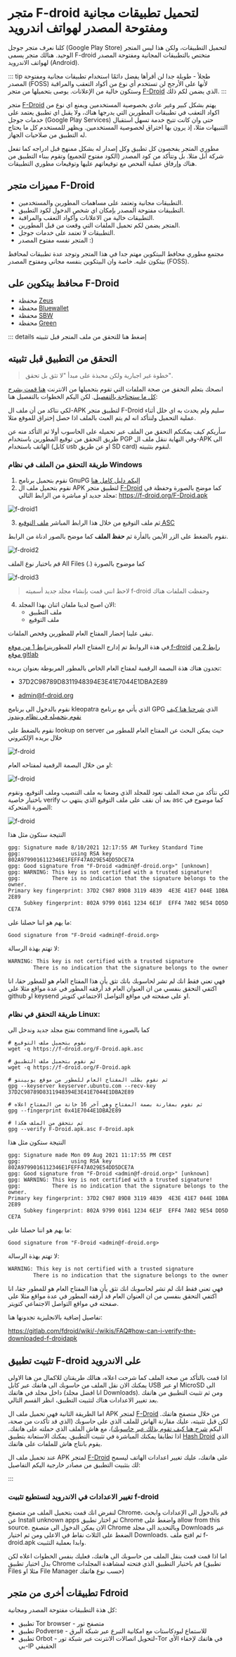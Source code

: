 # متجر F-droid لتحميل تطبيقات مجانية ومفتوحة المصدر لهواتف اندرويد

كلنا نعرف متجر جوجل (Google Play Store) لتحميل التطبيقات، ولكن هذا ليس المتجر الوحيد. هنالك متجر يسمى F-droid متختص بالتطبيقات المجانية ومفتوحة المصدر لهواتف الاندرويد (Android).

::: tip طجلأ - طويلة جدا لن أقرأها
يفضل دائمًا استخدام تطبيقات مجانية ومفتوحة المصدر (FOSS)  لأنها على الأرجح لن تستخدم أي نوع من أكواد التعقب والمراقبة وستكون خالية من الإعلانات. 
يوصى بتحميلها من متجر [F-Droid](https://f-droid.org/) الذي يضمن لكم ذلك.
:::

متجر [F-Droid](https://f-droid.org/) يهتم بشكل كبير وغير عادي بخصوصية المستخدمين ويمنع اي نوع من اكواد التعقب في تطبيقات المطورين التي يدرجها هناك، ولا يقبل اي تطبيق يعتمد على خدمات جوجل (Google Play Services) حتى وان كانت تتيح خدمة تسهل استقبال التنبيهات مثلا، إذ يرون بها اختراق لخصوصية المستخدمين. ويظهر للمستخدم كل ما يحتاج له التطبيق من صلاحيات الجهاز.  

مطوري المتجر يفحصون كل تطبيق وكل إصدار له بشكل ممنهج  قبل ادراجه كما تفعل شركة أبل مثلا. بل وتتأكد من كود المصدر (الكود مفتوح للجميع) وتقوم ببناء التطبيق من هناك وإرفاق عملية الفحص مع توقيعاتهم عليها وتوقيعات مطوري التطبيقات.


## مميزات متجر F-Droid

- التطبيقات مجانية وتعتمد على مساهمات المطورين والمستخدمين.
- التطبيقات مفتوحة المصدر بإمكان اي شخص الدخول لكود التطبيق.
- التطبيقات خالية من الاعلانات وأكواد التعقب والمراقبة.
- المتجر يضمن لكم تحميل الملفات التي وقعت من قبل المطورين.
- التطبيقات لا تعتمد على خدمات جوجل.
- المتجر نفسه مفتوح المصدر :) 

مجتمع مطوري محافط البيتكوين مهتم جدا في هذا المتجر وتوجد عدة تطبيقات لمحافظ بيتكون عليه. خاصة وان البيتكوين  بنفسه مجاني ومفتوح المصدر (FOSS).



## محافظ بيتكوين على F-Droid
- محفظة [Zeus](https://f-droid.org/en/packages/app.zeusln.zeus/)
- محفظة [Bluewallet](https://f-droid.org/en/packages/io.bluewallet.bluewallet)
- محفظة [SBW](https://f-droid.org/en/packages/com.btcontract.wallet/)
- محفظة [Green](https://f-droid.org/en/packages/com.greenaddress.greenbits_android_wallet/)

::: details إضغط هنا للتحقق من ملف المتجر قبل تثبيته 

## التحقق من التطبيق قبل تثبيته 
> خطوة غير اجبارية ولكن محبذة على مبدأ "لا تثق بل تحقق".

انصحك بتعلم التحقق من صحة الملفات التي تقوم بتحميلها من الانترنت [هنا قمت بشرح كل ما ستحتاجة بالتفصيل](../guide/verify-files-with-gpg.md). لكن اليكم الخطوات بالتفصيل هنا: 

لكي نتاكد من أن ملف ال-APK لتطبيق متجر F-Droid سليم ولم يحدث به اي خلل أثناء عملية التحميل ولنتأكد انه لم يتم العبث بالملف اذا حصل إختراق للموقع مثلا. 

سأريكم كيف يمكنكم التحقق من الملف عبر تحميله على الحاسوب أولا ثم التأكد منه عن طريق التحقق من توقيع المطورين باستخدام PGP وفي النهاية ننقل ملف ال-APK الى الهاتف باستخدام (كابل usb او عن طريق SD card) لنقوم بتثبيته.

### طريقة التحقق من الملف في نظام Windows

1. نقوم بتحميل برنامج GnuPG [إليكم دليل كامل هنا](../guide/verify-files-with-gpg.md#تثبيت-gpg-في-windows)
2. نقوم بتحميل ملف ال APK لتطبيق متجر [F-Droid](https://f-droid.org/) كما موضح بالصورة وحفظة في مجلد جديد او مباشرة من الرابط التالي: <https://f-droid.org/F-Droid.apk>

![f-droid1](/images/f-droid/f-droid1.png)

3. ثم ملف التوقيع من خلال هذا الرابط المباشر [ملف التوقيع ASC](https://f-droid.org/F-Droid.apk.asc) 

نقوم بالضغط على الزر الأيمن بالفأرة ثم **حفظ الملف** كما موضح بالصور ادناة من الرابط.

![f-droid2](/images/f-droid/f-droid2.png)

قم باختيار نوع الملف All Files (*.*) كما موضوح بالصورة

![f-droid3](/images/f-droid/f-droid3.png)

> لاحظ انني قمت بإنشاء مجلد جديد أسميته f-droid وحفظت الملفات هناك

4. الان اصبح لدينا ملفان اثنان بهذا المجلد:
	- ملف التطبيق
	- ملف التوقيع
	
تبقى علينا إحضار المفتاح العام للمطورين وفحص الملفات.

في هذة الروابط تم إدارج المفتاح العام للمطورين[رابط 1 من موقع f-droid](https://f-droid.org/docs/Release_Channels_and_Signing_Keys/) [رابط 2 من موقع gitlab](https://gitlab.com/fdroid/wiki/-/wikis/FAQ#how-can-i-verify-the-downloaded-f-droidapk)

تجدون هناك هذة البصمة الرقمية لمفتاح العام الخاص بالمطور المربوطة بعنوان بريده:
 
- 37D2C98789D8311948394E3E41E7044E1DBA2E89

- admin@f-droid.org

نقوم بالدخول الى برنامج kleopatra الذي يأتي مع برنامج GPG الذي [شرحنا هنا كيف نقوم بتحميله في نظام ويندوز](../guide/verify-files-with-gpg.md#تثبيت-gpg-في-windows)

نقوم بالضغط على lookup on server حيث يمكن البحث عن المفتاح العام للمطور من خلال بريده الإلكتروني 

![f-droid](/images/f-droid/f-droid-import-sig-key.gif)

او من خلال البصمة الرقمية لمفتاحه العام:

![f-droid](/images/f-droid/f-droid-import-sig-key2.gif)

لكي نتأكد من صحة الملف نعود للمجلد الذي وضعنا به ملف التنصيب وملف التوقيع، ونقوم باختيار خاصية verify بعد أن نقف على ملف التوقيع الذي ينتهي ب asc كما موضوح في الصورة المتحركة:

![f-droid](/images/f-droid/f-droid-verify.gif)

النتيجة ستكون مثل هذا 

```shell
gpg: Signature made 8/10/2021 12:17:55 AM Turkey Standard Time
gpg:                using RSA key 802A9799016112346E1FEFF47A029E54DD5DCE7A
gpg: Good signature from "F-Droid <admin@f-droid.org>" [unknown]
gpg: WARNING: This key is not certified with a trusted signature!
gpg:          There is no indication that the signature belongs to the owner.
Primary key fingerprint: 37D2 C987 89D8 3119 4839  4E3E 41E7 044E 1DBA 2E89
     Subkey fingerprint: 802A 9799 0161 1234 6E1F  EFF4 7A02 9E54 DD5D CE7A
```

ما يهم هو اننا حصلنا على:

```shell
Good signature from "F-Droid <admin@f-droid.org>
```

لا تهتم بهذة الرسالة:

```bash 
WARNING: This key is not certified with a trusted signature
		There is no indication that the signature belongs to the owner.
```

فهي تعني فقط انك لم تشر لحاسوبك بانك تثق يأن هذا المفتاح العام هو للمطور حقا، انا اكتفي التحقق بنفسي من ان العنوان العام قد أرفقه المطور في عدة مواقع مثلا على github او keysend او على صفحته في مواقع التواصل الاجتماعي كتويتر.

### طريقة التحقق في نظام Linux:

نفتح مجلد جديد وندخل الى command line كما بالصورة


```shell
# نقوم بتحميل ملف التوقيع
wget -q https://f-droid.org/F-Droid.apk.asc

# ثم نقوم بتحميل ملف التطبيق
wget -q https://f-droid.org/F-Droid.apk

# ثم نقوم بطلب المفتاح العام للمطور من موقع يوبينتو
gpg --keyserver keyserver.ubuntu.com --recv-key 37D2C98789D8311948394E3E41E7044E1DBA2E89

# ثم نقوم بمقارنة بصمة المفتاح وهي آخر 16 خانة من المفتاح اعلاه
gpg --fingerprint 0x41E7044E1DBA2E89

# ثم نتحقق من الملف هكذا
gpg --verify F-Droid.apk.asc F-Droid.apk
```

النتيجة ستكون مثل هذا 

```shell
gpg: Signature made Mon 09 Aug 2021 11:17:55 PM CEST
gpg:                using RSA key 802A9799016112346E1FEFF47A029E54DD5DCE7A
gpg: Good signature from "F-Droid <admin@f-droid.org>" [unknown]
gpg: WARNING: This key is not certified with a trusted signature!
gpg:          There is no indication that the signature belongs to the owner.
Primary key fingerprint: 37D2 C987 89D8 3119 4839  4E3E 41E7 044E 1DBA 2E89
     Subkey fingerprint: 802A 9799 0161 1234 6E1F  EFF4 7A02 9E54 DD5D CE7A
```

ما يهم هو اننا حصلنا على:

```shell
Good signature from "F-Droid <admin@f-droid.org>
```

لا تهتم بهذة الرسالة:

```bash 
WARNING: This key is not certified with a trusted signature
		There is no indication that the signature belongs to the owner.
```

فهي تعني فقط انك لم تشر لحاسوبك انك تثق يأن هذا المفتاح العام هو للمطور جقا، انا اكتفي التحقق بنفسي من ان العنوان العام قد أرفقه المطور في عدة مواقع مثلا على صفحته في مواقع التواصل الاجتماعي كتويتر.

تفاصيل إضافية بالانجليزية تجدونها هنا:

<https://gitlab.com/fdroid/wiki/-/wikis/FAQ#how-can-i-verify-the-downloaded-f-droidapk>

## تثبيت تطبيق F-droid على الاندرويد

اذا قمت بالتأكد من صحة الملف كما شرحت اعلاه، هنالك طريقتان للاكمال من هنا الاولى يمكنك الان نقل الملف من حاسوبك الى هاتفك عبر كابل USB او عبر MicroSD الى داخل مجلد في هاتفك (انا افضل مجلد Downloads). ومن ثم تثبيث التطبيق من هاتفك بعد تغيير الاعدادات هناك لتثبيت التطبيق، انظر القسم التالي.

اما الطريقة الثانية فهي تحميل ملف ال APK لمتجر [F-Droid](https://f-droid.org/) من خلال متصفح هاتفك. لكن قبل تثبيته، عليك مقارنة الهاش للملف الذي على حاسوبك (الذي قد تأكدت من صحة، اليكم [شرح هنا كيف تقوم بذلك عبر حاسوبك](/verify-files-with-gpg.html#التحقق-عبر-sha256-في-نظام-ويندوز))، مع هاش الملف الذي حملته على هاتفك. اذا تطابقا يمكنك المباشرة في تثبيت التطبيق. يمكنك الاستعانة بتطبيق [Hash Droid](https://play.google.com/store/apps/details?id=com.hobbyone.HashDroid) الذي يقوم بانتاج هاش للملفات على هاتفك.

عند تحميل ملف ال APK لمتجر [F-Droid](https://f-droid.org/) على هاتفك، عليك تغيير اعدادات الهاتف ليسمح لك بتثبيت التطبيق من مصادر خارجية اليكم التفاصيل:

:::

### تغيير الاعدادات في الاندرويد لتستطيع تثبيت f-droid

لنفرض انك قمت بتحميل الملف من متصفح Chrome، قم بالدخول الى الإعدادات وابحث عن Install unknown apps ثم اختار تطبيق Chrome واضغط على allow from this source. الان يمكن الدخول الى متصفح Chrome وبالتحديد الى مجلد Downloads عبر الضغط على الثلاث نقاط في الاعلى ومن ثم اختيار Downloads. ثم افتح ملف f-droid.apk وابدا بعملية التثبيت.

اما اذا قمت قمت بنقل الملف من حاسوبك الى هاتفك، فعليك بنفس الخطوات اعلاه لكن بدل اختيار تطبيق Chrome قم باختيار التطبيق الذي فتحته لمشاهدة المجلدات (تطبيق Files مثلا او File Manager حسب نوع هاتفك) 


## تطبيقات أخرى من متجر Fdroid
كل هذة التطبيقات مفتوحة المصدر ومجانية:
- تطبيق Tor browser - متصفح تور
- تطبيق Podverse - للاستماع لبودكاستات مع امكانية التبرع عبر شبكة البرق
- تطبيق Orbot - لتحويل اتصالات الانترنت عبر شبكة تور-Tor  في هاتفك لإخفاء الأي بي-IP الحقيقي 
